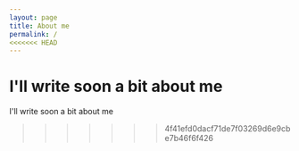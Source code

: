 ```yaml
---
layout: page
title: About me
permalink: /
<<<<<<< HEAD
---
```

I'll write soon a bit about me 
=======

I'll write soon a bit about me 
>>>>>>> 4f41efd0dacf71de7f03269d6e9cbe7b46f6f426
